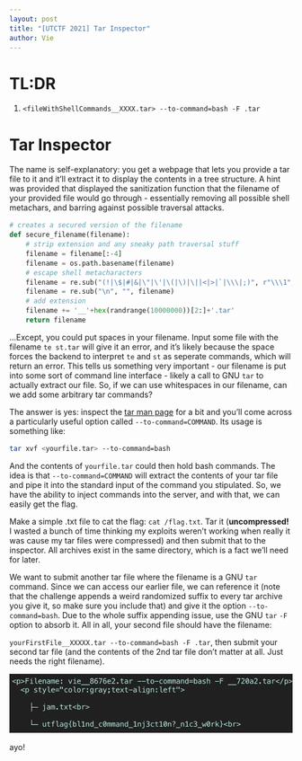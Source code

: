 ```yaml
---
layout: post
title: "[UTCTF 2021] Tar Inspector"
author: Vie
---
```


# TL:DR
1. `<fileWithShellCommands__XXXX.tar> --to-command=bash -F .tar` 

# Tar Inspector

The name is self-explanatory: you get a webpage that lets you provide a tar file to it and it’ll extract it to display the contents in a tree structure. A hint was provided that displayed the sanitization function that the filename of your provided file would go through - essentially removing all possible shell metachars, and barring against possible traversal attacks.

```py
# creates a secured version of the filename
def secure_filename(filename):
    # strip extension and any sneaky path traversal stuff
    filename = filename[:-4]
    filename = os.path.basename(filename)
    # escape shell metacharacters
    filename = re.sub("(!|\$|#|&|\"|\'|\(|\)|\||<|>|`|\\\|;)", r"\\\1", filename)
    filename = re.sub("\n", "", filename)
    # add extension
    filename += '__'+hex(randrange(10000000))[2:]+'.tar'
    return filename
```

…Except, you could put spaces in your filename. Input some file with the filename `te st.tar` will give it an error, and it’s likely because the space forces the backend to interpret `te` and `st` as seperate commands, which will return an error. This tells us something very important - our filename is put into some sort of command line interface - likely a call to GNU `tar` to actually extract our file. So, if we can use whitespaces in our filename, can we add some arbitrary tar commands?

The answer is yes: inspect the [tar man page](https://man7.org/linux/man-pages/man1/tar.1.html) for a bit and you’ll come across a particularly useful option called `--to-command=COMMAND`. Its usage is something like:

```bash
tar xvf <yourfile.tar> --to-command=bash
```

And the contents of `yourfile.tar` could then hold bash commands. The idea is that `--to-command=COMMAND` will extract the contents of your tar file and pipe it into the standard input of the command you stipulated. So, we have the ability to inject commands into the server, and with that, we can easily get the flag.

Make a simple .txt file to cat the flag: `cat /flag.txt`. Tar it (**uncompressed!** I wasted a bunch of time thinking my exploits weren’t working when really it was cause my tar files were compressed) and then submit that to the inspector. All archives exist in the same directory, which is a fact we’ll need for later.

We want to submit another tar file where the filename is a GNU `tar` command. Since we can access our earlier file, we can reference it (note that the challenge appends a weird randomized suffix to every tar archive you give it, so make sure you include that) and give it the option `--to-command=bash`. Due to the whole suffix appending issue, use the GNU `tar` `-F` option to absorb it. All in all, your second file should have the filename:

`yourFirstFile__XXXXX.tar --to-command=bash -F .tar`, then submit your second tar file (and the contents of the 2nd tar file don’t matter at all. Just needs the right filename).

![tarinspectflag](/assets/images/utctf2021/tar-inspector/utctf2021_flag.png) 

ayo!